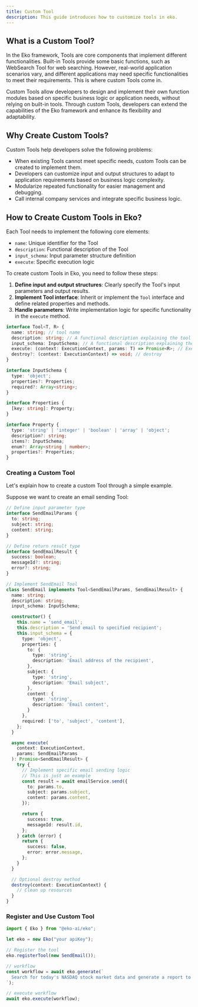 ```yaml
---
title: Custom Tool
description: This guide introduces how to customize tools in eko.
---
```


## What is a Custom Tool?

In the Eko framework, Tools are core components that implement different functionalities. Built-in Tools provide some basic functions, such as WebSearch Tool for web searching. However, real-world application scenarios vary, and different applications may need specific functionalities to meet their requirements. This is where custom Tools come in.

Custom Tools allow developers to design and implement their own function modules based on specific business logic or application needs, without relying on built-in tools. Through custom Tools, developers can extend the capabilities of the Eko framework and enhance its flexibility and adaptability.

## Why Create Custom Tools?

Custom Tools help developers solve the following problems:

- When existing Tools cannot meet specific needs, custom Tools can be created to implement them.
- Developers can customize input and output structures to adapt to application requirements based on business logic complexity.
- Modularize repeated functionality for easier management and debugging.
- Call internal company services and integrate specific business logic.

## How to Create Custom Tools in Eko?

Each Tool needs to implement the following core elements:

- `name`: Unique identifier for the Tool
- `description`: Functional description of the Tool  
- `input_schema`: Input parameter structure definition
- `execute`: Specific execution logic

To create custom Tools in Eko, you need to follow these steps:

1. **Define input and output structures**: Clearly specify the Tool's input parameters and output results.
2. **Implement Tool interface**: Inherit or implement the `Tool` interface and define related properties and methods.
3. **Handle parameters**: Write implementation logic for specific functionality in the `execute` method.

```typescript
interface Tool<T, R> {
  name: string; // tool name
  description: string; // A functional description explaining the tool's purpose and usage scenarios
  input_schema: InputSchema; // A functional description explaining the tool's purpose and usage scenarios
  execute: (context: ExecutionContext, params: T) => Promise<R>; // Execute function
  destroy?: (context: ExecutionContext) => void; // destroy
}

interface InputSchema {
  type: 'object';
  properties?: Properties;
  required?: Array<string>;
}

interface Properties {
  [key: string]: Property;
}

interface Property {
  type: 'string' | 'integer' | 'boolean' | 'array' | 'object';
  description?: string;
  items?: InputSchema;
  enum?: Array<string | number>;
  properties?: Properties;
}
```

### Creating a Custom Tool

Let's explain how to create a custom Tool through a simple example.

Suppose we want to create an email sending Tool:

```typescript
// Define input parameter type
interface SendEmailParams {
  to: string;
  subject: string; 
  content: string;
}

// Define return result type
interface SendEmailResult {
  success: boolean;
  messageId?: string;
  error?: string;
}

// Implement SendEmail Tool
class SendEmail implements Tool<SendEmailParams, SendEmailResult> {
  name: string;
  description: string;
  input_schema: InputSchema;

  constructor() {
    this.name = 'send_email';
    this.description = 'Send email to specified recipient';
    this.input_schema = {
      type: 'object',
      properties: {
        to: {
          type: 'string',
          description: 'Email address of the recipient',
        },
        subject: {
          type: 'string',
          description: 'Email subject',
        },
        content: {
          type: 'string',
          description: 'Email content',
        }
      },
      required: ['to', 'subject', 'content'],
    };
  }

  async execute(
    context: ExecutionContext,
    params: SendEmailParams
  ): Promise<SendEmailResult> {
    try {
      // Implement specific email sending logic
      // This is just an example
      const result = await emailService.send({
        to: params.to,
        subject: params.subject,
        content: params.content,
      });

      return {
        success: true,
        messageId: result.id,
      };
    } catch (error) {
      return {
        success: false,
        error: error.message,
      };
    }
  }

  // Optional destroy method
  destroy(context: ExecutionContext) {
    // Clean up resources
  }
}
```

### Register and Use Custom Tool
```typescript
import { Eko } from "@eko-ai/eko";

let eko = new Eko("your apiKey");

// Register the tool
eko.registerTool(new SendEmail());

// workflow
const workflow = await eko.generate(`
  Search for today's NASDAQ stock market data and generate a report to send via email to example@email.com
`);

// execute workflow
await eko.execute(workflow);
```

